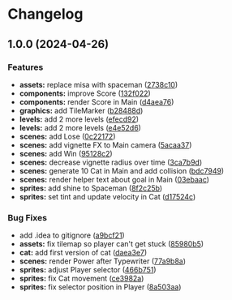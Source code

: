# Changelog

## 1.0.0 (2024-04-26)


### Features

* **assets:** replace misa with spaceman ([2738c10](https://github.com/remarkablegames/lights-out/commit/2738c10de7efaabd60626449b9e33e3288115b4f))
* **components:** improve Score ([132f022](https://github.com/remarkablegames/lights-out/commit/132f022c3387283f934a2a966fa37dcb6d423131))
* **components:** render Score in Main ([d4aea76](https://github.com/remarkablegames/lights-out/commit/d4aea76527eb258abe3194272b1a51f50402d365))
* **graphics:** add TileMarker ([b28488d](https://github.com/remarkablegames/lights-out/commit/b28488d54516fb3c0784cf03c6494136c51411d8))
* **levels:** add 2 more levels ([efecd92](https://github.com/remarkablegames/lights-out/commit/efecd92cd405d06c13e963276a6e9e4499e60b20))
* **levels:** add 2 more levels ([e4e52d6](https://github.com/remarkablegames/lights-out/commit/e4e52d6b568201409e86a698e351017ff7d2f7d6))
* **scenes:** add Lose ([0c22172](https://github.com/remarkablegames/lights-out/commit/0c22172952f8cb092110122354d40095f33d15a1))
* **scenes:** add vignette FX to Main camera ([5acaa37](https://github.com/remarkablegames/lights-out/commit/5acaa3730309b859733317209faa0ee8395af4ed))
* **scenes:** add Win ([95128c2](https://github.com/remarkablegames/lights-out/commit/95128c282415d0bde7ad312d333c376a9a791e6e))
* **scenes:** decrease vignette radius over time ([3ca7b9d](https://github.com/remarkablegames/lights-out/commit/3ca7b9d406f0c31baf14db2e917c171189a375de))
* **scenes:** generate 10 Cat in Main and add collision ([bdc7949](https://github.com/remarkablegames/lights-out/commit/bdc7949af5cd5f8634a2675ae2b193fb67e54daa))
* **scenes:** render helper text about goal in Main ([03ebaac](https://github.com/remarkablegames/lights-out/commit/03ebaac5f9f03b2029b5e712762dd002f6370132))
* **sprites:** add shine to Spaceman ([8f2c25b](https://github.com/remarkablegames/lights-out/commit/8f2c25b17423ff3feac46f969ddf4f07bfe66926))
* **sprites:** set tint and update velocity in Cat ([d17524c](https://github.com/remarkablegames/lights-out/commit/d17524c8c59fec6cf1a1bc1e709b9fdd7ce2c08b))


### Bug Fixes

* add .idea to gitignore ([a9bcf21](https://github.com/remarkablegames/lights-out/commit/a9bcf21c4a2f25049dd1e2517a8a9e6ae6f98077))
* **assets:** fix tilemap so player can't get stuck ([85980b5](https://github.com/remarkablegames/lights-out/commit/85980b52b8cededf37eab07e26e4418496b82dec))
* **cat:** add first version of cat ([daea3e7](https://github.com/remarkablegames/lights-out/commit/daea3e7c6d99ce1431828dfcc0f437060b16191b))
* **scenes:** render Power after Typewriter ([77a9b8a](https://github.com/remarkablegames/lights-out/commit/77a9b8a276877cab7c4a46a74a94e03d858a69aa))
* **sprites:** adjust Player selector ([466b751](https://github.com/remarkablegames/lights-out/commit/466b7511dc9b4aa43abe636e4c961c31a28e5049))
* **sprites:** fix Cat movement ([ce3982a](https://github.com/remarkablegames/lights-out/commit/ce3982a2677589e8f04c8da88c4bb5d23a9ef271))
* **sprites:** fix selector position in Player ([8a503aa](https://github.com/remarkablegames/lights-out/commit/8a503aa1b318f955808c078fec9de5d112489043))
